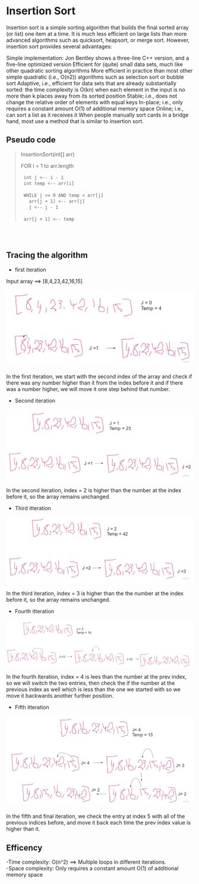 # Insertion Sort

Insertion sort is a simple sorting algorithm that builds the final sorted array (or list) one item at a time. It is much less efficient on large lists than more advanced algorithms such as quicksort, heapsort, or merge sort. However, insertion sort provides several advantages:

Simple implementation: Jon Bentley shows a three-line C++ version, and a five-line optimized version
Efficient for (quite) small data sets, much like other quadratic sorting algorithms
More efficient in practice than most other simple quadratic (i.e., O(n2)) algorithms such as selection sort or bubble sort
Adaptive, i.e., efficient for data sets that are already substantially sorted: the time complexity is O(kn) when each element in the input is no more than k places away from its sorted position
Stable; i.e., does not change the relative order of elements with equal keys
In-place; i.e., only requires a constant amount O(1) of additional memory space
Online; i.e., can sort a list as it receives it
When people manually sort cards in a bridge hand, most use a method that is similar to insertion sort.

## Pseudo code

> InsertionSort(int[] arr)
>
> FOR i = 1 to arr.length
>
>      int j <-- i - 1
>      int temp <-- arr[i]
>
>      WHILE j >= 0 AND temp < arr[j]
>        arr[j + 1] <-- arr[j]
>        j <-- j - 1
>
>      arr[j + 1] <-- temp

 <br>
 <br>

## Tracing the algorithm

- first iteration

Input array ==> [8,4,23,42,16,15]

![test1](./assets/test1.jpg)

In the first iteration, we start with the second index of the array and check if there was any number higher than it from the index before it and if there was a number higher, we will move it one step behind that number.

- Second iteration

![test2](./assets/test2.jpg)

In the second iteration, index = 2 is higher than the number at the index before it, so the array remains unchanged.

- Third itteration

![test3](./assets/test3.jpg)

In the third iteration, index = 3 is higher than the the number at the index before it, so the array remains unchanged.

- Fourth itteration

![test4](./assets/test4.jpg)

In the fourth Iteration, index = 4 is lees than the number at the prev index, so we will switch the two entries, then check the if the number at the previous index as well which is less than the one we started with so we move it backwards another further position.

- Fifth itteration

![test5](./assets/test5.jpg)

In the fifth and final iteration, we check the entry at index 5 with all of the previous indices before, and move it back each time the prev index value is higher than it.

## Efficency

-Time complexity: O(n^2) ==> Multiple loops in different iterations.<br>
-Space complexity: Only requires a constant amount O(1) of additional memory space
